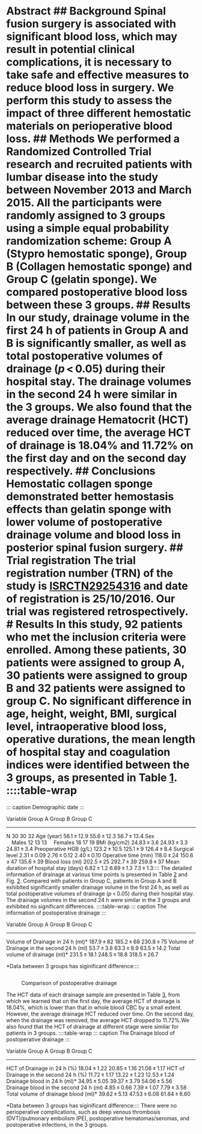 # Abstract ## Background Spinal fusion surgery is associated with significant blood loss, which may result in potential clinical complications, it is necessary to take safe and effective measures to reduce blood loss in surgery. We perform this study to assess the impact of three different hemostatic materials on perioperative blood loss. ## Methods We performed a Randomized Controlled Trial research and recruited patients with lumbar disease into the study between November 2013 and March 2015. All the participants were randomly assigned to 3 groups using a simple equal probability randomization scheme: Group A (Stypro hemostatic sponge), Group B (Collagen hemostatic sponge) and Group C (gelatin sponge). We compared postoperative blood loss between these 3 groups. ## Results In our study, drainage volume in the first 24 h of patients in Group A and B is significantly smaller, as well as total postoperative volumes of drainage (*p* < 0.05) during their hospital stay. The drainage volumes in the second 24 h were similar in the 3 groups. We also found that the average drainage Hematocrit (HCT) reduced over time, the average HCT of drainage is 18.04% and 11.72% on the first day and on the second day respectively. ## Conclusions Hemostatic collagen sponge demonstrated better hemostasis effects than gelatin sponge with lower volume of postoperative drainage volume and blood loss in posterior spinal fusion surgery. ## Trial registration The trial registration number (TRN) of the study is [ISRCTN29254316](#) and date of registration is 25/10/2016. Our trial was registered retrospectively. # Results In this study, 92 patients who met the inclusion criteria were enrolled. Among these patients, 30 patients were assigned to group A, 30 patients were assigned to group B and 32 patients were assigned to group C. No significant difference in age, height, weight, BMI, surgical level, intraoperative blood loss, operative durations, the mean length of hospital stay and coagulation indices were identified between the 3 groups, as presented in Table [1](#). ::::table-wrap
::: caption
Demographic date
:::

  Variable                                Group A        Group B       Group C
  --------------------------------------- -------------- ------------- -------------
  N                                       30             30            32
  Age (year)                              56.1 ± 12.9    55.6 ± 12.3   56.7 ± 13.4
  Sex                                                                  
   Males                                  12             13            13
   Females                                18             17            19
  BMI (kg/cm2)                            24.83 ± 3.6    24.93 ± 3.3   24.81 ± 3.4
  Preoperative HGB (g/L)                  123.2 ± 10.5   125.1 ± 9     126.4 ± 8.4
  Surgical level                          2.31 ± 0.09    2.76 ± 0.12   2.40 ± 0.10
  Operative time (min)                    118.0 ± 24     150.6 ± 47    135.6 ± 39
  Blood loss (ml)                         202.5 ± 25     292.7 ± 39    259.8 ± 37
  Mean duration of hospital stay (days)   6.82 ± 1.2     6.89 ± 1.3    7.3 ± 1.3:::: The detailed information of drainage at various time points is presented in Table [2](#) and Fig. [2](#). Compared with patients in Group C, patients in Group A and B exhibited significantly smaller drainage volume in the first 24 h, as well as total postoperative volumes of drainage (*p* < 0.05) during their hospital stay. The drainage volumes in the second 24 h were similar in the 3 groups and exhibited no significant differences. ::::table-wrap
::: caption
The information of postoperative drainage
:::

  Variable                                     Group A        Group B        Group C
  -------------------------------------------- -------------- -------------- --------------
  Volume of Drainage in 24 h (ml)*            187.9 ± 82     185.2 ± 68     230.8 ± 75
  Volume of Drainage in the second 24 h (ml)   53.7 ± 3.8     63.3 ± 8.9     63.5 ± 14.2
  Total volume of drainage (ml)*              231.5 ± 18.1   248.5 ± 18.8   318.5 ± 26.7

*Data between 3 groups has siginificant difference:::: <figure> <p><img src="" /></p> <figcaption>Comparison of postoperative drainage</figcaption> </figure> The HCT data of each drainage sample are presented in Table [3](#), from which we learned that on the first day, the average HCT of drainage is 18.04%, which is lower than that in whole blood CBC by a small extent. However, the average drainage HCT reduced over time. On the second day, when the drainage was removed, the average HCT dropped to 11.72%.We also found that the HCT of drainage at different stage were similar for patients in 3 groups. ::::table-wrap
::: caption
The Drainage blood of postoperative drainage
:::

  Variable                                 Group A        Group B        Group C
  ---------------------------------------- -------------- -------------- --------------
  HCT of Drainage in 24 h (%)              18.04 ± 1.22   20.85 ± 1.16   21.06 ± 1.17
  HCT of Drainage in the second 24 h (%)   11.72 ± 1.17   13.22 ± 1.23   12.53 ± 1.24
  Drainage blood in 24 h (ml)*            34.95 ± 5.05   39.37 ± 3.79   54.06 ± 5.56
  Drainage blood in the second 24 h (ml)   4.85 ± 0.66    7.39 ± 1.07    7.79 ± 3.58
  Total volume of drainage blood (ml)*    39.62 ± 5.13   47.53 ± 6.08   61.84 ± 6.60

*Data between 3 groups has siginificant difference:::: There were no perioperative complications, such as deep venous thrombosis (DVT)/pulmonary embolism (PE), postoperative hematomas/seromas, and postoperative infections, in the 3 groups.